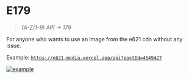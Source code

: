 # E179

>*(A-Z/1-9) API -> 179*

For anyone who wants to use an image from the e621 cdn without any issue.

Example: [`https://e621-media.vercel.app/api?postId=4549427`](https://e621-media.vercel.app/api?postId=4549427)

[![example](https://e621-media.vercel.app/api?postId=4549427)](https://e621-media.vercel.app/api?postId=4549427)